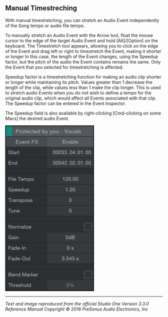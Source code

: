 ## Manual Timestreching
With manual timestretching, you can stretch an Audio Event independently of the Song tempo or audio file tempo.

To manually stretch an Audio Event with the Arrow tool, float the mouse cursor to the edge of the target Audio Event and hold [Alt]/[Option] on the keyboard. The Timestretch tool appears, allowing you to click on the edge of the Event and drag left or right to timestretch the Event, making it shorter or longer In this case, the length of the Event changes, using the Speedup factor, but the pitch of the audio the Event contains remains the same. Only the Event that you selected for timestretching is affected.

Speedup factor is a timestretching function for making an audio clip shorter or longer while maintaining its pitch. Values greater than 1 decrease the length of the clip, while values less than 1 make the clip longer. This is used to stretch audio Events when you do not wish to define a tempo for the original audio clip, which would affect all Events associated with that clip. The Speedup factor can be entered in the Event Inspector.

The Speedup field is also available by right-clicking [Cmd-clicking on some Macs] the desired audio Event.

![Event Inspector](../Images/audio-event-inspector.png)

---

*Text and image reproduced from the official Studio One Version 3.3.0 Reference Manual*
*Copyright © 2016 PreSonus Audio Electronics, Inc*
